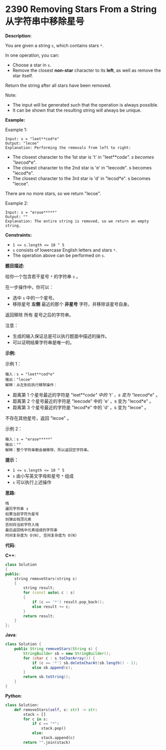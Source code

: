 # 2390 Removing Stars From a String 从字符串中移除星号

__Description:__

You are given a string `s`, which contains stars `*`.

In one operation, you can:

- Choose a star in `s`.
- Remove the closest __non-star__ character to its __left__, as well as remove the star itself.

Return the string after all stars have been removed.

Note:

- The input will be generated such that the operation is always possible.
- It can be shown that the resulting string will always be unique.

__Example:__

Example 1:

```text
Input: s = "leet**cod*e"
Output: "lecoe"
Explanation: Performing the removals from left to right:
```

- The closest character to the 1st star is 't' in "leet**cod*e". s becomes "lee*cod*e".
- The closest character to the 2nd star is 'e' in "lee*cod*e". s becomes "lecod*e".
- The closest character to the 3rd star is 'd' in "lecod*e". s becomes "lecoe".

There are no more stars, so we return "lecoe".

Example 2:

```text
Input: s = "erase*****"
Output: ""
Explanation: The entire string is removed, so we return an empty string.
```

__Constraints:__

- `1 <= s.length <= 10 ^ 5`
- `s` consists of lowercase English letters and stars `*`.
- The operation above can be performed on `s`.

__题目描述:__

给你一个包含若干星号 `*` 的字符串 `s` 。

在一步操作中，你可以：

- 选中 `s` 中的一个星号。
- 移除星号 __左侧__ 最近的那个 __非星号__ 字符，并移除该星号自身。

返回移除 所有 星号之后的字符串。

注意：

- 生成的输入保证总是可以执行题面中描述的操作。
- 可以证明结果字符串是唯一的。

__示例:__

示例 1：

```text
输入：s = "leet**cod*e"
输出："lecoe"
解释：从左到右执行移除操作：
```

- 距离第 1 个星号最近的字符是 "leet**cod*e" 中的 't' ，s 变为 "lee*cod*e" 。
- 距离第 2 个星号最近的字符是 "lee*cod*e" 中的 'e' ，s 变为 "lecod*e" 。
- 距离第 3 个星号最近的字符是 "lecod*e" 中的 'd' ，s 变为 "lecoe" 。

不存在其他星号，返回 "lecoe" 。

示例 2：

```text
输入：s = "erase*****"
输出：""
解释：整个字符串都会被移除，所以返回空字符串。
```

__提示：__

- `1 <= s.length <= 10 ^ 5`
- `s` 由小写英文字母和星号 `*` 组成
- `s` 可以执行上述操作

__思路:__

```text
栈
遍历字符串 s
如果当前字符为星号
则弹出栈顶元素
否则将当前字符入栈
最后返回栈中元素组成的字符串
时间复杂度为 O(N), 空间复杂度为 O(N)
```

__代码:__

__C++__:

```C++
class Solution 
{
public:
    string removeStars(string s) 
    {
        string result;
        for (const auto& c : s) 
        {
            if (c == '*') result.pop_back();
            else result += c;
        }
        return result;
    }
};
```

__Java__:

```Java
class Solution {
    public String removeStars(String s) {
        StringBuilder sb = new StringBuilder();
        for (char c : s.toCharArray()) {
            if (c == '*') sb.deleteCharAt(sb.length() - 1);
            else sb.append(c);
        }
        return sb.toString();
    }
}
```

__Python__:

```Python
class Solution:
    def removeStars(self, s: str) -> str:
        stack = []
        for c in s:
            if c == "*":
                stack.pop()
            else:
                stack.append(c)
        return "".join(stack)
```

